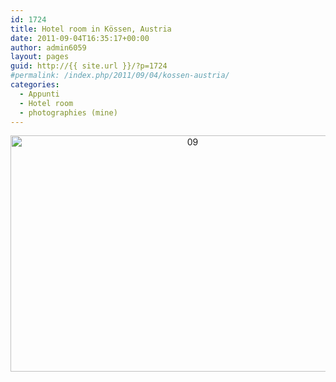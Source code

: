 ```yaml
---
id: 1724
title: Hotel room in Kössen, Austria
date: 2011-09-04T16:35:17+00:00
author: admin6059
layout: pages
guid: http://{{ site.url }}/?p=1724
#permalink: /index.php/2011/09/04/kossen-austria/
categories:
  - Appunti
  - Hotel room
  - photographies (mine)
---
```

<p style="text-align: center;">
  <p style="text-align: center;">
    <img class="aligncenter size-full wp-image-3513" src="http://{{ site.url }}/wp-content/uploads/2011/09/09-1.jpg" alt="09" width="567" height="378" srcset="http://{{ site.url }}/wp-content/uploads/2011/09/09-1.jpg 567w, http://{{ site.url }}/wp-content/uploads/2011/09/09-1-300x200.jpg 300w, http://{{ site.url }}/wp-content/uploads/2011/09/09-1-330x220.jpg 330w" sizes="(max-width: 567px) 100vw, 567px" />
  </p>